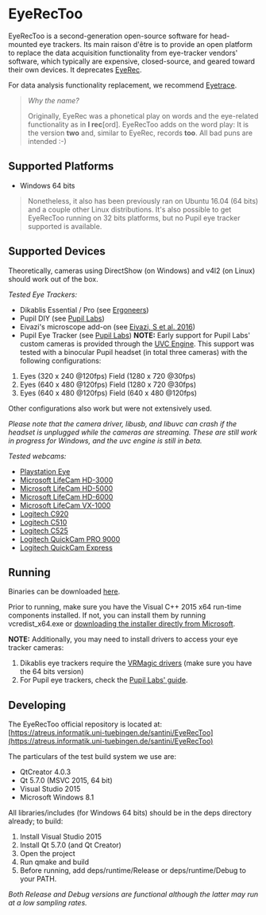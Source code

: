 # EyeRecToo

EyeRecToo is a second-generation open-source software for head-mounted eye trackers.
Its main raison d'être is to provide an open platform to replace the data
acquisition functionality from eye-tracker vendors' software, which typically
are expensive, closed-source, and geared toward their own devices.
It deprecates [EyeRec](https://www-ti.informatik.uni-tuebingen.de/santini/EyeRec).

For data analysis functionality replacement, we recommend
[Eyetrace](http://www.ti.uni-tuebingen.de/Eyetrace.1751.0.html).

>*Why the name?*
>
>Originally, EyeRec was a phonetical play on words and the
>eye-related functionality as in **I rec**[ord].
>EyeRecToo adds on the word play: It is the version **two** and, similar to EyeRec, records **too**.
>All bad puns are intended :-)

## Supported Platforms

- Windows 64 bits

>Nonetheless, it also has been previously ran on Ubuntu 16.04 (64 bits) and a
>couple other Linux distributions.
>It's also possible to get EyeRecToo running on 32 bits platforms, but no Pupil
>eye tracker supported is available.

## Supported Devices

Theoretically, cameras using DirectShow (on Windows) and v4l2 (on Linux)
should work out of the box.

*Tested Eye Trackers:*
- Dikablis Essential / Pro (see [Ergoneers](http://www.ergoneers.com))
- Pupil DIY (see [Pupil Labs](https://pupil-labs.com/))
- Eivazi's microscope add-on (see [Eivazi, S et al.  2016](http://ieeexplore.ieee.org/document/7329925/))
- Pupil Eye Tracker (see [Pupil Labs](https://pupil-labs.com/store/))
**NOTE:** Early support for Pupil Labs' custom cameras is provided
through the [UVC Engine](https://atreus.informatik.uni-tuebingen.de/santini/uvcengine).
This support was tested with a binocular Pupil headset (in total three cameras) with the
following configurations:
1. Eyes (320 x 240 @120fps) Field (1280 x 720 @30fps)
2. Eyes (640 x 480 @120fps) Field (1280 x 720 @30fps)
3. Eyes (640 x 480 @120fps) Field (640 x 480 @120fps)

Other configurations also work but were not extensively used.

*Please note that the camera driver, libusb, and libuvc can crash if the headset is unplugged
while the cameras are streaming. These are still work in progress for Windows,
and the uvc engine is still in beta.*


*Tested webcams:*
- [Playstation Eye](https://en.wikipedia.org/wiki/PlayStation_Eye)
- [Microsoft LifeCam HD-3000](https://www.microsoft.com/accessories/en-us/products/webcams/lifecam-hd-3000/t3h-00011)
- [Microsoft LifeCam HD-5000](https://www.microsoft.com/accessories/en-us/d/lifecam-hd-5000)
- [Microsoft LifeCam HD-6000](https://www.microsoft.com/accessories/en-us/d/lifecam-hd-6000-for-notebooks)
- [Microsoft LifeCam VX-1000](https://www.microsoft.com/accessories/en-us/d/lifecam-vx-1000)
- [Logitech C920](http://www.logitech.com/en-us/product/hd-pro-webcam-c920)
- [Logitech C510](http://support.logitech.com/en_us/product/hd-webcam-c510)
- [Logitech C525](http://www.logitech.com/en-us/product/hd-webcam-c525)
- [Logitech QuickCam PRO 9000](http://support.logitech.com/en_us/product/quickcam-pro-9000)
- [Logitech QuickCam Express](http://support.logitech.com/en_us/product/quickcam-express)


## Running

Binaries can be downloaded [here](www.ti.uni-tuebingen.de/perception).

Prior to running, make sure you have the Visual C++ 2015 x64 run-time
components installed. If not, you can install them by running
vcredist_x64.exe or
[downloading the installer directly from Microsoft](https://download.microsoft.com/download/9/3/F/93FCF1E7-E6A4-478B-96E7-D4B285925B00/vc_redist.x64.exe).

**NOTE:** Additionally, you may need to install drivers to access your eye tracker
cameras:

1. Dikablis eye trackers require the
[VRMagic drivers](https://www.vrmagic.com/imaging/downloads/) (make sure you
have the 64 bits version)
2. For Pupil eye trackers, check the [Pupil Labs' guide](https://github.com/pupil-labs/pupil/wiki/Windows-Driver-Setup).

## Developing

The EyeRecToo official repository is located at:
[https://atreus.informatik.uni-tuebingen.de/santini/EyeRecToo](https://atreus.informatik.uni-tuebingen.de/santini/EyeRecToo)

The particulars of the test build system we use are:
- QtCreator 4.0.3
- Qt 5.7.0 (MSVC 2015, 64 bit)
- Visual Studio 2015
- Microsoft Windows 8.1

All libraries/includes (for Windows 64 bits) should be in the deps directory already; to build:
1. Install Visual Studio 2015
2. Install Qt 5.7.0 (and Qt Creator)
3. Open the project
4. Run qmake and build
5. Before running, add deps/runtime/Release or deps/runtime/Debug to your PATH.

*Both Release and Debug versions are functional although the latter may run at a low sampling rates.*

